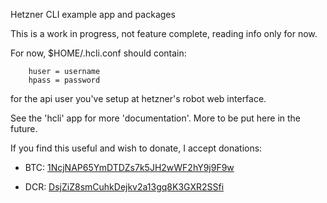 Hetzner CLI example app and packages

This is a work in progress, not feature complete, reading info only for now.

For now, $HOME/.hcli.conf should contain:

```
	huser = username
	hpass = password
```

for the api user you've setup at hetzner's robot web interface.

See the 'hcli' app for more 'documentation'.  More to be put here in the
future.

If you find this useful and wish to donate, I accept donations:

- BTC: [1NcjNAP65YmDTDZs7k5JH2wWF2hY9j9F9w](bitcoin:1NcjNAP65YmDTDZs7k5JH2wWF2hY9j9F9w)

- DCR: [DsjZiZ8smCuhkDejkv2a13gq8K3GXR2SSfi](decred:DsjZiZ8smCuhkDejkv2a13gq8K3GXR2SSfi)
